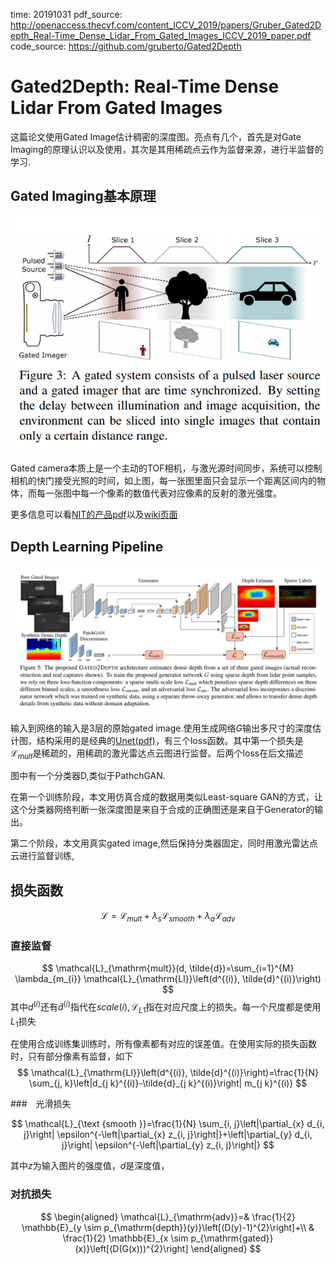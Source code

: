 time: 20191031
pdf_source: http://openaccess.thecvf.com/content_ICCV_2019/papers/Gruber_Gated2Depth_Real-Time_Dense_Lidar_From_Gated_Images_ICCV_2019_paper.pdf
code_source: https://github.com/gruberto/Gated2Depth
# Gated2Depth: Real-Time Dense Lidar From Gated Images

这篇论文使用Gated Image估计稠密的深度图。亮点有几个，首先是对Gate Imaging的原理认识以及使用，其次是其用稀疏点云作为监督来源，进行半监督的学习.

## Gated Imaging基本原理

![image](res/Gated_image_theory.png)

Gated camera本质上是一个主动的TOF相机，与激光源时间同步，系统可以控制相机的快门接受光照的时间，如上图，每一张图里面只会显示一个距离区间内的物体，而每一张图中每一个像素的数值代表对应像素的反射的激光强度。

更多信息可以看[NIT的产品pdf](https://new-imaging-technologies.com/wp-content/uploads/2019/07/Gated-imaging-application-note.pdf)以及[wiki页面](https://www.wikiwand.com/en/Time-of-flight_camera#/Range_gated_imagers)

## Depth Learning Pipeline

![image](res/GatedDepth_pipeline.png)

输入到网络的输入是3层的原始gated image.使用生成网络$G$输出多尺寸的深度估计图，结构采用的是经典的[Unet(pdf)](https://arxiv.org/pdf/1505.04597.pdf)，有三个loss函数。其中第一个损失是$\mathcal{L}_{mult}$是稀疏的，用稀疏的激光雷达点云图进行监督。后两个loss在后文描述

图中有一个分类器D,类似于PathchGAN.

在第一个训练阶段，本文用仿真合成的数据用类似Least-square GAN的方式，让这个分类器网络判断一张深度图是来自于合成的正确图还是来自于Generator的输出。

第二个阶段，本文用真实gated image,然后保持分类器固定，同时用激光雷达点云进行监督训练,


## 损失函数

$$
\mathcal{L} = \mathcal{L}_{mult}  + \lambda_s \mathcal{L}_{smooth}  + \lambda_a \mathcal{L}_{adv}
$$

### 直接监督
$$
\mathcal{L}_{\mathrm{mult}}(d, \tilde{d})=\sum_{i=1}^{M} \lambda_{m_{i}} \mathcal{L}_{\mathrm{Ll}}\left(d^{(i)}, \tilde{d}^{(i)}\right)
$$
其中$d^{(i)}$还有$\tilde{d}^{(i)}$指代在$scale (i), \mathcal{L}_{L1}$指在对应尺度上的损失。每一个尺度都是使用$L_1$损失

在使用合成训练集训练时，所有像素都有对应的误差值。在使用实际的损失函数时，只有部分像素有监督，如下
$$
\mathcal{L}_{\mathrm{LI}}\left(d^{(i)}, \tilde{d}^{(i)}\right)=\frac{1}{N} \sum_{j, k}\left|d_{j k}^{(i)}-\tilde{d}_{j k}^{(i)}\right| m_{j k}^{(i)}
$$

###　光滑损失

$$
\mathcal{L}_{\text {smooth }}=\frac{1}{N} \sum_{i, j}\left|\partial_{x} d_{i, j}\right| \epsilon^{-\left|\partial_{x} z_{i, j}\right|}+\left|\partial_{y} d_{i, j}\right| \epsilon^{-\left|\partial_{y} z_{i, j}\right|}
$$

其中$z$为输入图片的强度值，$d$是深度值，

### 对抗损失

$$
\begin{aligned} \mathcal{L}_{\mathrm{adv}}=& \frac{1}{2} \mathbb{E}_{y \sim p_{\mathrm{depth}}(y)}\left[(D(y)-1)^{2}\right]+\\ & \frac{1}{2} \mathbb{E}_{x \sim p_{\mathrm{gated}}(x)}\left[(D(G(x)))^{2}\right] \end{aligned}
$$


